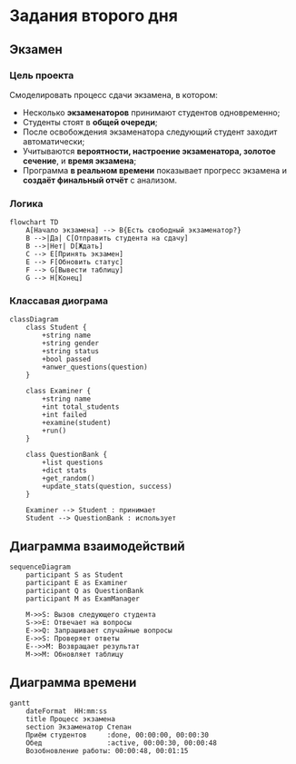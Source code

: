 # Задания второго дня
## Экзамен
### Цель проекта
Смоделировать процесс сдачи экзамена, в котором:
- Несколько **экзаменаторов** принимают студентов одновременно;
- Студенты стоят в **общей очереди**;
- После освобождения экзаменатора следующий студент заходит автоматически;
- Учитываются **вероятности, настроение экзаменатора, золотое сечение**, и **время экзамена**;
- Программа **в реальном времени** показывает прогресс экзамена и **создаёт финальный отчёт** с анализом.

### Логика
```mermaid
flowchart TD
    A[Начало экзамена] --> B{Есть свободный экзаменатор?}
    B -->|Да| C[Отправить студента на сдачу]
    B -->|Нет| D[Ждать]
    C --> E[Принять экзамен]
    E --> F[Обновить статус]
    F --> G[Вывести таблицу]
    G --> H[Конец]
```

### Классавая диограма
```mermaid
classDiagram
	class Student {
		+string name
		+string gender
		+string status
		+bool passed
		+anwer_questions(question)
	}
	
	class Examiner {
        +string name
        +int total_students
        +int failed
        +examine(student)
        +run()
	}
	
	class QuestionBank {
        +list questions
        +dict stats
        +get_random()
        +update_stats(question, success)
    }
    
    Examiner --> Student : принимает
    Student --> QuestionBank : использует
```

## Диаграмма взаимодействий
```mermaid
sequenceDiagram
    participant S as Student
    participant E as Examiner
    participant Q as QuestionBank
    participant M as ExamManager

    M->>S: Вызов следующего студента
    S->>E: Отвечает на вопросы
    E->>Q: Запрашивает случайные вопросы
    E->>S: Проверяет ответы
    E-->>M: Возвращает результат
    M->>M: Обновляет таблицу
```

## Диаграмма времени
```mermaid
gantt
    dateFormat  HH:mm:ss
    title Процесс экзамена
    section Экзаменатор Степан
    Приём студентов     :done, 00:00:00, 00:00:30
    Обед                :active, 00:00:30, 00:00:48
    Возобновление работы: 00:00:48, 00:01:15
```

